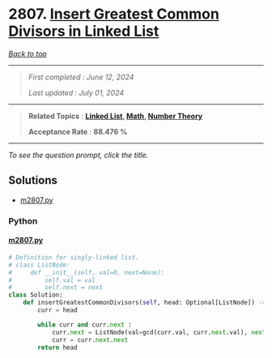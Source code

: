 # 2807. [Insert Greatest Common Divisors in Linked List](<https://leetcode.com/problems/insert-greatest-common-divisors-in-linked-list>)

*[Back to top](<../README.md>)*

------

> *First completed : June 12, 2024*
>
> *Last updated : July 01, 2024*


------

> **Related Topics** : **[Linked List](<by_topic/Linked List.md>), [Math](<by_topic/Math.md>), [Number Theory](<by_topic/Number Theory.md>)**
>
> **Acceptance Rate** : **88.476 %**


------

*To see the question prompt, click the title.*

## Solutions

- [m2807.py](<../my-submissions/m2807.py>)
### Python
#### [m2807.py](<../my-submissions/m2807.py>)
```Python
# Definition for singly-linked list.
# class ListNode:
#     def __init__(self, val=0, next=None):
#         self.val = val
#         self.next = next
class Solution:
    def insertGreatestCommonDivisors(self, head: Optional[ListNode]) -> Optional[ListNode]:
        curr = head

        while curr and curr.next :
            curr.next = ListNode(val=gcd(curr.val, curr.next.val), next=curr.next)
            curr = curr.next.next
        return head
```

